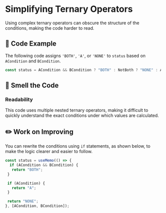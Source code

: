 # Simplifying Ternary Operators

<div style="margin-top: 16px">
<Badge type="info" text="Readability" />
</div>

Using complex ternary operators can obscure the structure of the conditions, making the code harder to read.

## 📝 Code Example

The following code assigns `'BOTH'`, `'A'`, or `'NONE'` to `status` based on `ACondition` and `BCondition`.

```typescript
const status = ACondition && BCondition ? "BOTH" : NotBoth ? "NONE" : ACondition ? "A" : undefined;
```

## 👃 Smell the Code

### Readability

This code uses multiple nested ternary operators, making it difficult to quickly understand the exact conditions under which values are calculated.

## ✏️ Work on Improving

You can rewrite the conditions using `if` statements, as shown below, to make the logic clearer and easier to follow.

```typescript
const status = useMemo(() => {
  if (ACondition && BCondition) {
   return "BOTH";
 }

 if (ACondition) {
   return "A";
 }

 return "NONE";
}, [ACondition, BCondition]);
```